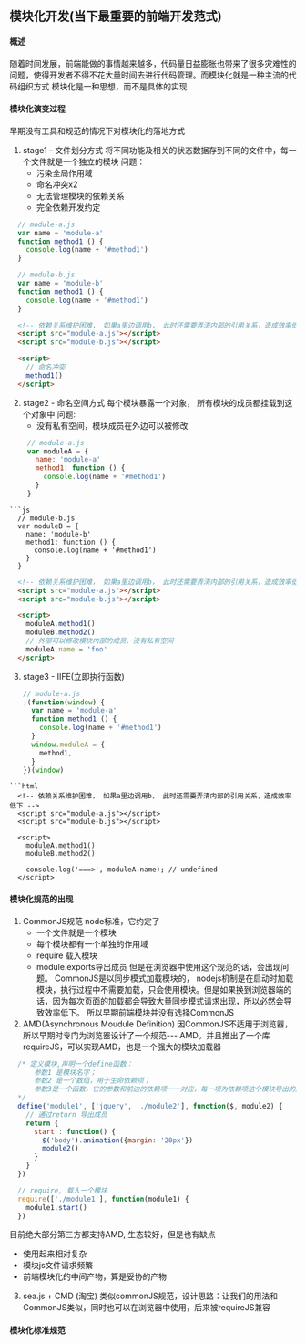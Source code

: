 ## 模块化开发(当下最重要的前端开发范式)
#### 概述
随着时间发展，前端能做的事情越来越多，代码量日益膨胀也带来了很多灾难性的问题，使得开发者不得不花大量时间去进行代码管理。而模块化就是一种主流的代码组织方式
模块化是一种思想，而不是具体的实现


#### 模块化演变过程
早期没有工具和规范的情况下对模块化的落地方式
1. stage1 - 文件划分方式
  将不同功能及相关的状态数据存到不同的文件中，每一个文件就是一个独立的模块
  问题： 
    - 污染全局作用域
    - 命名冲突x2
    - 无法管理模块的依赖关系
    - 完全依赖开发约定
  ```js
    // module-a.js
    var name = 'module-a'
    function method1 () {
      console.log(name + '#method1')
    }
  ```
  ```js
    // module-b.js
    var name = 'module-b'
    function method1 () {
      console.log(name + '#method1')
    }
  ```
  ```html
    <!-- 依赖关系维护困难， 如果a里边调用b， 此时还需要弄清内部的引用关系，造成效率低下 -->
    <script src="module-a.js"></script>
    <script src="module-b.js"></script>

    <script>
      // 命名冲突
      method1()
    </script>
  ```

2. stage2 - 命名空间方式
  每个模块暴露一个对象， 所有模块的成员都挂载到这个对象中
  问题: 
    - 没有私有空间，模块成员在外边可以被修改
   ```js
    // module-a.js
    var moduleA = {
      name: 'module-a'
      method1: function () {
        console.log(name + '#method1')
      }
    }
  ```
  ```js
    // module-b.js
    var moduleB = {
      name: 'module-b'
      method1: function () {
        console.log(name + '#method1')
      }
    }
  ```
  ```html
    <!-- 依赖关系维护困难， 如果a里边调用b， 此时还需要弄清内部的引用关系，造成效率低下 -->
    <script src="module-a.js"></script>
    <script src="module-b.js"></script>

    <script>
      moduleA.method1()
      moduleB.method2()
      // 外部可以修改模块内部的成员、没有私有空间
      moduleA.name = 'foo'
    </script>
  ```

3. stage3 - IIFE(立即执行函数)
    ```js
    // module-a.js
    ;(function(window) {
      var name = 'module-a'
      function method1 () {
        console.log(name + '#method1')
      }
      window.moduleA = {
        method1,
      }
    })(window)
  ```
  ```html
    <!-- 依赖关系维护困难， 如果a里边调用b， 此时还需要弄清内部的引用关系，造成效率低下 -->
    <script src="module-a.js"></script>
    <script src="module-b.js"></script>

    <script>
      moduleA.method1()
      moduleB.method2()
      
      console.log('===>', moduleA.name); // undefined
    </script>
  ```


#### 模块化规范的出现
1. CommonJS规范
  node标准，它约定了
    - 一个文件就是一个模块
    - 每个模块都有一个单独的作用域
    - require 载入模块
    - module.exports导出成员
  但是在浏览器中使用这个规范的话，会出现问题。 CommonJS是以同步模式加载模块的， nodejs机制是在启动时加载模块，执行过程中不需要加载，只会使用模块。但是如果换到浏览器端的话，因为每次页面的加载都会导致大量同步模式请求出现，所以必然会导致效率低下。 所以早期前端模块并没有选择CommonJS
2. AMD(Asynchronous Moudule Definition)
  因CommonJS不适用于浏览器，  所以早期时专门为浏览器设计了一个规范--- AMD。并且推出了一个库requireJS，可以实现AMD，也是一个强大的模块加载器 
  ```js
    /* 定义模块,声明一个define函数： 
        参数1 是模块名字；
        参数2 是一个数组，用于生命依赖项；
        参数3是一个函数，它的参数和前边的依赖项一一对应，每一项为依赖项这个模块导出的成员； 作用：为当前模块提供私有空间
    */ 
    define('module1', ['jquery', './module2'], function($, module2) {
      // 通过return 导出成员
      return {
        start : function() {
          $('body').animation({margin: '20px'})
          module2()
        }
      }
    })
  ```
  ```js
    // require, 载入一个模块
    require(['./module1'], function(module1) {
      module1.start()
    })
  ```

  目前绝大部分第三方都支持AMD, 生态较好，但是也有缺点
  - 使用起来相对复杂
  - 模块js文件请求频繁
  - 前端模块化的中间产物，算是妥协的产物
  
3. sea.js + CMD (淘宝)
  类似commonJS规范，设计思路：让我们的用法和CommonJS类似，同时也可以在浏览器中使用，后来被requireJS兼容



#### 模块化标准规范